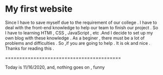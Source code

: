 # My first website


Since I have to save myself due to the requirement of our college . I have to deal with the front-end knowledge to help our team to finish our project . So I have to learning HTMl , CSS , JavaScript , etc  .And I decide to set up my own blog with these knowledge . As a beginer , there must be a lot of problems and difficulties . So  ,if you are going to help . It is ok and nice . Thanks for reading this .

=========================================

Today is 11/16/2020, and, nothing goes on , funny
